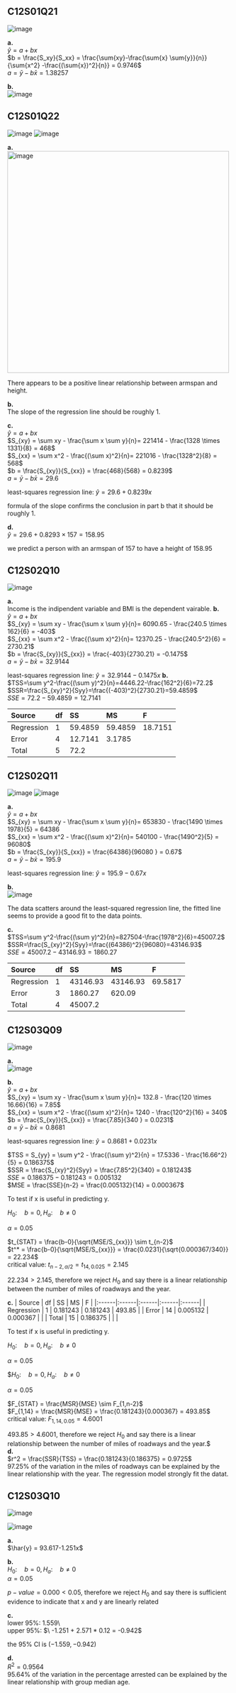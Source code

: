 ## C12S01Q21
![image](https://github.com/user-attachments/assets/1ac20f5e-fab5-49f9-a360-0fdd9ac402ad)

**a.**\
$\hat{y} = a+bx$\
$b = \frac{S_xy}{S_xx} = \frac{\sum{xy}-\frac{\sum{x} \sum{y}}{n}}{\sum{x^2} -\frac{(\sum{x})^2}{n}} = 0.9746$\
$a = \bar{y} - b \bar{x} = 1.38257$ 

**b.**\
![image](https://github.com/user-attachments/assets/eda9a16f-df67-4401-bada-90b44718ced0)

## C12S01Q22
![image](https://github.com/user-attachments/assets/10c640ba-23f4-4aab-834b-2b68c2cbea47)
![image](https://github.com/user-attachments/assets/9655b472-6924-4e8f-9012-adf4d9069c8a)

**a.**\
<img width="500" alt="image" src=https://github.com/user-attachments/assets/bdb23298-a7c6-4e02-a8c7-e99c4b1edbaa/>

There appears to be a positive linear relationship between armspan and height.

**b.**\
The slope of the regression line should be roughly 1.  

**c.**\
$\hat{y} = a + bx$\
$S_{xy} = \sum xy - \frac{\sum x \sum y}{n}= 221414 - \frac{1328 \times 1331}{8} = 468$\
$S_{xx} = \sum x^2 - \frac{(\sum x)^2}{n}= 221016 - \frac{1328^2}{8} = 568$\
$b = \frac{S_{xy}}{S_{xx}} = \frac{468}{568} = 0.8239$\
$a = \bar{y} - b\bar{x} = 29.6$

least-squares regression line: $\hat{y} = 29.6 + 0.8239x$  

formula of the slope confirms the conclusion in part b that it should be roughly 1.

**d.**\
$\hat{y} = 29.6 + 0.8293 \times 157 = 158.95$  

we predict a person with an armspan of 157 to have a height of 158.95  
## C12S02Q10
![image](https://github.com/user-attachments/assets/48482a85-3d1e-42a8-99d4-e12bdd165d3d)

**a.**\
Income is the indipendent variable and BMI is the dependent vairable.
**b.**\
$\hat{y}=a+bx$\
$S_{xy} = \sum xy - \frac{\sum x \sum y}{n}= 6090.65 - \frac{240.5 \times 162}{6} = -403$\
$S_{xx} = \sum x^2 - \frac{(\sum x)^2}{n}= 12370.25 - \frac{240.5^2}{6} = 2730.21$\
$b = \frac{S_{xy}}{S_{xx}} = \frac{-403}{2730.21} = -0.1475$\
$a = \bar{y} - b\bar{x} = 32.9144$

least-squares regression line: $\hat{y}=32.9144-0.1475x$
**b.**\
$TSS=\sum y^2-\frac{(\sum y)^2}{n}=4446.22-\frac{162^2}{6}=72.2$\
$SSR=\frac{S_{xy}^2}{Syy}=\frac{(-403)^2}{2730.21}=59.4859$\
$SSE = 72.2-59.4859 = 12.7141$

| Source | df | SS | MS | F |
|:------|:------|:------|:------|:------|
| Regression | 1 | 59.4859 | 59.4859 | 18.7151 |
| Error | 4 | 12.7141 | 3.1785 |  |
| Total | 5 | 72.2 |  |  |

## C12S02Q11
![image](https://github.com/user-attachments/assets/62cca64b-0bc0-450d-9e74-3c7aa97dfcb4)
![image](https://github.com/user-attachments/assets/9e2125f1-1be3-494f-9537-3b69ac322a4c)

**a.**\
$\hat{y}=a+bx$\
$S_{xy} = \sum xy - \frac{\sum x \sum y}{n}= 
653830 - \frac{1490 \times 1978}{5} = 64386\
$S_{xx} = \sum x^2 - \frac{(\sum x)^2}{n}= 540100 - \frac{1490^2}{5} = 96080$\
$b = \frac{S_{xy}}{S_{xx}} = \frac{64386}{96080
} = 0.67$\
$a = \bar{y} - b\bar{x} = 195.9$

least-squares regression line: $\hat{y}=195.9-0.67x$

**b.**\
![image](https://github.com/user-attachments/assets/aac17b16-1711-445d-bba8-d44f598824bf)

The data scatters around the least-squared regression line, the fitted line seems to provide a good fit to the data points.

**c.**\
$TSS=\sum y^2-\frac{(\sum y)^2}{n}=827504-\frac{1978^2}{6}=45007.2$\
$SSR=\frac{S_{xy}^2}{Syy}=\frac{(64386)^2}{96080}=43146.93$\
$SSE =45007.2−43146.93 = 1860.27$

| Source | df | SS | MS | F |
|:------|:------|:------|:------|:------|
| Regression | 1 | 43146.93 | 43146.93 | 69.5817 |
| Error | 3 | 1860.27 | 620.09 |  |
| Total | 4 | 45007.2 |  |  |
## C12S03Q09
![image](https://github.com/user-attachments/assets/9ba774fe-1785-4eb1-bcaa-1e62c47224a7)

**a.**\
![image](https://github.com/user-attachments/assets/4a99cc18-b0c7-4f31-95c6-a2b70bdfe441)

**b.**\
$\hat{y}=a+bx$\
$S_{xy} = \sum xy - \frac{\sum x \sum y}{n}= 
132.8 - \frac{120 \times 16.66}{16} = 7.85$\
$S_{xx} = \sum x^2 - \frac{(\sum x)^2}{n}= 1240 - \frac{120^2}{16} = 340$\
$b = \frac{S_{xy}}{S_{xx}} = \frac{7.85}{340
} = 0.0231$\
$a = \bar{y} - b\bar{x} = 0.8681$

least-squares regression line: $\hat{y}=0.8681+0.0231x$

$TSS = S_{yy} = \sum y^2 - \frac{(\sum y)^2}{n} = 17.5336 - \frac{16.66^2}{5} = 0.186375$\
$SSR = \frac{S_{xy}^2}{Syy} = \frac{7.85^2}{340} = 0.181243$\
$SSE = 0.186375 - 0.181243 = 0.005132$\
$MSE = \frac{SSE}{n-2} = \frac{0.005132}{14} = 0.000367$

To test if x is useful in predicting y.

$H_0: \quad b = 0, H_a: \quad b \neq 0$

$\alpha = 0.05$

$t_{STAT} = \frac{b-0}{\sqrt{MSE/S_{xx}}} \sim t_{n-2}$\
$t^* = \frac{b-0}{\sqrt{MSE/S_{xx}}} = \frac{0.0231}{\sqrt{0.000367/340}} = 22.234$\
critical value: $t_{n-2, \alpha/2} = t_{14,0.025} = 2.145$

$22.234 > 2.145$, therefore we reject $H_0$ and say there is a linear relationship between the number of miles of roadways and the year.

**c.**
| Source | df | SS | MS | F |
|:------|:------|:------|:------|:------|
| Regression | 1 | 0.181243 | 0.181243 | 493.85 |
| Error | 14 | 0.005132 | 0.000367 |  |
| Total | 15 | 0.186375 |  |  |

To test if x is useful in predicting y.

$H_0: \quad b = 0, H_a: \quad b \neq 0$

$\alpha = 0.05$

$$H_0: \quad b = 0, H_a: \quad b \neq 0$

$\alpha = 0.05$

$F_{STAT} = \frac{MSR}{MSE} \sim F_{1,n-2}$\
$F_{1,14} = \frac{MSR}{MSE} = \frac{0.181243}{0.000367} = 493.85$\
critical value: $F_{1,14,0.05} = 4.6001$

$493.85 > 4.6001$, therefore we reject $H_0$ and say there is a linear relationship between the number of miles of roadways and the year.$\
**d.**\
$r^2 = \frac{SSR}{TSS} = \frac{0.181243}{0.186375} = 0.9725$\
97.25% of the variation in the miles of roadways can be explained by the linear relationship with the year. The regression model strongly fit the datat.

## C12S03Q10
![image](https://github.com/user-attachments/assets/fa38863b-434f-4f53-a0e6-36df323360ab)

![image](https://github.com/user-attachments/assets/8f48d531-593c-43a8-ba6d-77f24622c58e)

**a.**\
$\har{y} = 93.617-1.251x$

**b.**\
$H_0: \quad b = 0, H_a: \quad b \neq 0$\
$\alpha = 0.05$

$p-value = 0.000 < 0.05$, therefore we reject $H_0$ and say there is sufficient evidence to indicate that x and y are linearly related

**c.**\
lower 95%: $1.559$\  
upper 95%: $\ -1.251 + 2.571 * 0.12 = -0.942\$

the 95% CI is $(-1.559, -0.942)$

**d.**\
$R^2 = 0.9564$  
95.64% of the variation in the percentage arrested can be explained by the linear relationship with group median age.  
